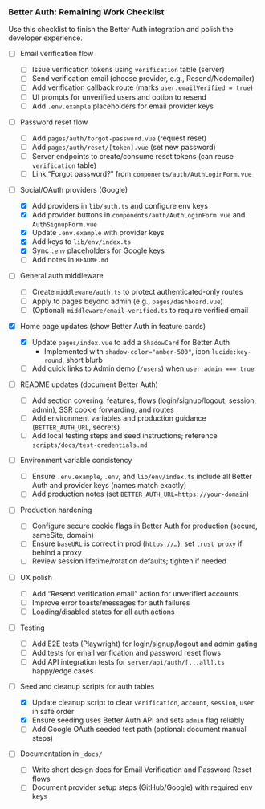 ### Better Auth: Remaining Work Checklist

Use this checklist to finish the Better Auth integration and polish the developer experience.

- [ ] Email verification flow

  - [ ] Issue verification tokens using `verification` table (server)
  - [ ] Send verification email (choose provider, e.g., Resend/Nodemailer)
  - [ ] Add verification callback route (marks `user.emailVerified = true`)
  - [ ] UI prompts for unverified users and option to resend
  - [ ] Add `.env.example` placeholders for email provider keys

- [ ] Password reset flow

  - [ ] Add `pages/auth/forgot-password.vue` (request reset)
  - [ ] Add `pages/auth/reset/[token].vue` (set new password)
  - [ ] Server endpoints to create/consume reset tokens (can reuse `verification` table)
  - [ ] Link “Forgot password?” from `components/auth/AuthLoginForm.vue`

- [ ] Social/OAuth providers (Google)

  - [x] Add providers in `lib/auth.ts` and configure env keys
  - [x] Add provider buttons in `components/auth/AuthLoginForm.vue` and `AuthSignupForm.vue`
  - [x] Update `.env.example` with provider keys
  - [x] Add keys to `lib/env/index.ts`
  - [x] Sync `.env` placeholders for Google keys
  - [ ] Add notes in `README.md`

- [ ] General auth middleware

  - [ ] Create `middleware/auth.ts` to protect authenticated-only routes
  - [ ] Apply to pages beyond admin (e.g., `pages/dashboard.vue`)
  - [ ] (Optional) `middleware/email-verified.ts` to require verified email

- [x] Home page updates (show Better Auth in feature cards)

  - [x] Update `pages/index.vue` to add a `ShadowCard` for Better Auth
    - Implemented with `shadow-color="amber-500"`, icon `lucide:key-round`, short blurb
  - [ ] Add quick links to Admin demo (`/users`) when `user.admin === true`

- [ ] README updates (document Better Auth)

  - [ ] Add section covering: features, flows (login/signup/logout, session, admin), SSR cookie forwarding, and routes
  - [ ] Add environment variables and production guidance (`BETTER_AUTH_URL`, secrets)
  - [ ] Add local testing steps and seed instructions; reference `scripts/docs/test-credentials.md`

- [ ] Environment variable consistency

  - [ ] Ensure `.env.example`, `.env`, and `lib/env/index.ts` include all Better Auth and provider keys (names match exactly)
  - [ ] Add production notes (set `BETTER_AUTH_URL=https://your-domain`)

- [ ] Production hardening

  - [ ] Configure secure cookie flags in Better Auth for production (secure, sameSite, domain)
  - [ ] Ensure `baseURL` is correct in prod (`https://…`); set `trust proxy` if behind a proxy
  - [ ] Review session lifetime/rotation defaults; tighten if needed

- [ ] UX polish

  - [ ] Add “Resend verification email” action for unverified accounts
  - [ ] Improve error toasts/messages for auth failures
  - [ ] Loading/disabled states for all auth actions

- [ ] Testing

  - [ ] Add E2E tests (Playwright) for login/signup/logout and admin gating
  - [ ] Add tests for email verification and password reset flows
  - [ ] Add API integration tests for `server/api/auth/[...all].ts` happy/edge cases

- [ ] Seed and cleanup scripts for auth tables

  - [x] Update cleanup script to clear `verification`, `account`, `session`, `user` in safe order
  - [x] Ensure seeding uses Better Auth API and sets `admin` flag reliably
  - [ ] Add Google OAuth seeded test path (optional: document manual steps)

- [ ] Documentation in `_docs/`
  - [ ] Write short design docs for Email Verification and Password Reset flows
  - [ ] Document provider setup steps (GitHub/Google) with required env keys
